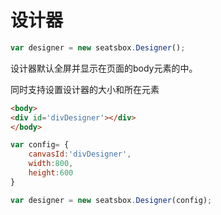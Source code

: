 # 设计器
```javascript
var designer = new seatsbox.Designer();
```
设计器默认全屏并显示在页面的body元素的中。

同时支持设置设计器的大小和所在元素
```html
<body>
<div id='divDesigner'></div>
</body>
```

```javascript
var config= {
    canvasId:'divDesigner',
    width:800,
    height:600
}

var designer = new seatsbox.Designer(config);
```